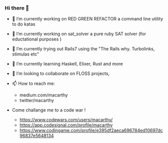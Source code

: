 ### Hi there 👋

<!--
**macarthy/macarthy** is a ✨ _special_ ✨ repository because its `README.md` (this file) appears on your GitHub profile.

Here are some ideas to get you started:

- 🔭 I’m currently working on ...
- 🌱 I’m currently learning ...
 👯 I’m looking to collaborate on ...
- 🤔 I’m looking for help with ...
- 💬 Ask me about ...
- 📫 How to reach me: ...
- 😄 Pronouns: ...
- ⚡ Fun fact: ...
-->

- 🔭 I’m currently working on RED GREEN REFACTOR a command line utility to do katas 
- 🔭 I’m currently working on sat_solver a pure ruby SAT solver (for eductational purposes )
- 🔭 I’m currently trying out Rails7 using the "The Rails why. Turbolinks, stimulas etc"
- 🌱 I’m currently learning Haskell, Elixer, Rust  and more 
- 👯 I’m looking to collaborate on FLOSS projects, 

- 📫 How to reach me: 
   - medium.com/macarthy
   - twitter/macarthy

- Come challange me to a code war ! 
   - https://www.codewars.com/users/macarthy/
   - https://app.codesignal.com/profile/macarthy    
   - https://www.codingame.com/profile/e395df2aeca696784ed10697dc96837e5648134

